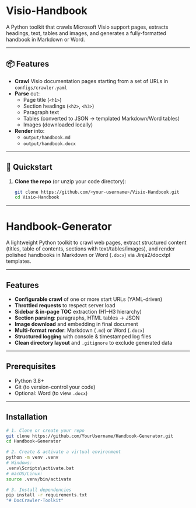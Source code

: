 # Visio-Handbook

A Python toolkit that crawls Microsoft Visio support pages, extracts headings, text, tables and images, and generates a fully-formatted handbook in Markdown or Word.

---

## 📦 Features

- **Crawl** Visio documentation pages starting from a set of URLs in `configs/crawler.yaml`
- **Parse** out:
  - Page title (`<h1>`)
  - Section headings (`<h2>`, `<h3>`)
  - Paragraph text
  - Tables (converted to JSON → templated Markdown/Word tables)
  - Images (downloaded locally)
- **Render** into:
  - `output/handbook.md`
  - `output/handbook.docx`

---

## 🚀 Quickstart

1. **Clone the repo** (or unzip your code directory):  
   ```bash
   git clone https://github.com/<your-username>/Visio-Handbook.git
   cd Visio-Handbook


---

# Handbook-Generator

A lightweight Python toolkit to crawl web pages, extract structured content (titles, table of contents, sections with text/tables/images), and render polished handbooks in Markdown or Word (`.docx`) via Jinja2/docxtpl templates.

---

## Features

- **Configurable crawl** of one or more start URLs (YAML-driven)
- **Throttled requests** to respect server load
- **Sidebar & in-page TOC** extraction (H1–H3 hierarchy)
- **Section parsing**: paragraphs, HTML tables → JSON
- **Image download** and embedding in final document
- **Multi-format render**: Markdown (`.md`) or Word (`.docx`)
- **Structured logging** with console & timestamped log files
- **Clean directory layout** and `.gitignore` to exclude generated data

---

## Prerequisites

- Python 3.8+  
- Git (to version-control your code)  
- Optional: Word (to view `.docx`)

---

## Installation

```bash
# 1. Clone or create your repo
git clone https://github.com/YourUsername/Handbook-Generator.git
cd Handbook-Generator

# 2. Create & activate a virtual environment
python -m venv .venv
# Windows:
.venv\Scripts\activate.bat
# macOS/Linux:
source .venv/bin/activate

# 3. Install dependencies
pip install -r requirements.txt
"# DocCrawler-Toolkit" 
